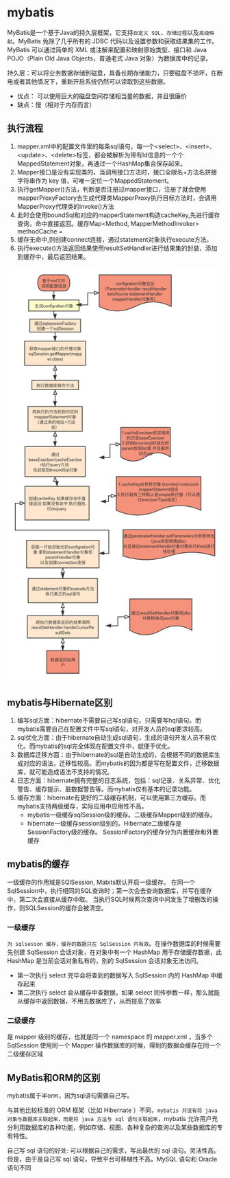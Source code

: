# mybatis

MyBatis是一个基于Java的持久层框架，它支持`自定义 SQL`、`存储过程`以及`高级映射`。MyBatis 免除了几乎所有的 JDBC 代码以及设置参数和获取结果集的工作。MyBatis 可以通过简单的 XML 或注解来配置和映射原始类型、接口和 Java POJO（Plain Old Java Objects，普通老式 Java 对象）为数据库中的记录。

持久层：可以将业务数据存储到磁盘，具备长期存储能力，只要磁盘不损坏，在断电或者其他情况下，重新开启系统仍然可以读取到这些数据。

- 优点： 可以使用巨大的磁盘空间存储相当量的数据，并且很廉价
- 缺点：慢（相对于内存而言）

## 执行流程

1. mapper.xml中的配置⽂件⾥的每条sql语句，每一个\<select\>、\<insert\>、\<update\>、\<delete\>标签，都会被解析为带有Id信息的一个个MappedStatement对象，再通过⼀个HashMap集合保存起来。
2. Mapper接口是没有实现类的，当调用接口方法时，接口全限名+方法名拼接字符串作为 key 值，可唯一定位一个MappedStatement。
3. 执⾏getMapper()⽅法，判断是否注册过mapper接⼝，注册了就会使⽤mapperProxyFactory去⽣成代理类MapperProxy执⾏⽬标⽅法时，会调⽤MapperProxy代理类的invoke()⽅法
4. 此时会使用boundSql和对应的mapperStatement构造cacheKey,先进行缓存查询，命中直接返回。缓存Map\<Method, MapperMethodInvoker\> methodCache =  
5. 缓存无命中,则创建connect连接，通过statement对象执行execute方法。
6. 执⾏execute()⽅法返回结果使用resultSetHandler进行结果集的封装，添加到缓存中，最后返回结果。

![mybatis](!/../pic/mybatisgo.png)

## mybatis与Hibernate区别

1. 编写sql方面：hibernate不需要自己写sql语句，只需要写hql语句。而mybatis需要自己在配置文件中写sql语句，对开发人员的sql要求较高。
2. sql优化方面：由于hibernate自动生成sql语句，生成的语句开发人员不易优化。而mybatis的sql完全体现在配置文件中，就便于优化。
3. 数据库迁移方面：由于hibernate的sql是自动生成的，会根据不同的数据库生成对应的语法，迁移性较高。而mybatis的因为都是写在配置文件，迁移数据库，就可能造成语法不支持的情况。
4. 日志方面：hibernate拥有完整的日志系统，包括：sql记录、关系异常、优化警告、缓存提示、脏数据警告等。而mybatis仅有基本的记录功能。
5. 缓存方面：hibernate有更好的二级缓存机制，可以使用第三方缓存。而mybatis支持两级缓存，实际应用中应用性不高。
    - mybatis一级缓存sqlSession级的缓存。二级缓存Mapper级别的缓存。
    - hibernate一级缓存session级别的。Hibernate二级缓存是SessionFactory级的缓存。 SessionFactory的缓存分为内置缓存和外置缓存

## mybatis的缓存

一级缓存的作用域是SQlSession, Mabits默认开启一级缓存。 在同一个SqlSession中，执行相同的SQL查询时；第一次会去查询数据库，并写在缓存中，第二次会直接从缓存中取。 当执行SQL时候两次查询中间发生了增删改的操作，则SQLSession的缓存会被清空。

### 一级缓存

`为 ​sqlsesson​ 缓存，缓存的数据只在 SqlSession 内有效`。在操作数据库的时候需要先创建 SqlSession 会话对象，在对象中有一个 HashMap 用于存储缓存数据，此 HashMap 是当前会话对象私有的，别的 SqlSession 会话对象无法访问。

- 第一次执行 select 完毕会将查到的数据写入 SqlSession 内的 HashMap 中缓存起来
- 第二次执行 select 会从缓存中查数据，如果 select 同传参数一样，那么就能从缓存中返回数据，不用去数据库了，从而提高了效率

### 二级缓存

是​ mapper​ 级别的缓存，也就是同一个 namespace 的 mapper.xml ，当多个 SqlSession 使用同一个 Mapper 操作数据库的时候，得到的数据会缓存在同一个二级缓存区域

## MyBatis和ORM的区别

mybatis属于半orm，因为sql语句需要自己写。

与其他比较标准的 ORM 框架（比如 Hibernate ）不同，`mybatis 并没有将 java 对象与数据库关联起来，而是将 java 方法与 sql 语句关联起来`，mybatis 允许用户充分利用数据库的各种功能，例如存储、视图、各种复杂的查询以及某些数据库的专有特性。

自己写 sql 语句的好处: 可以根据自己的需求，写出最优的 sql 语句。灵活性高。但是，由于是自己写 sql 语句，导致平台可移植性不高。MySQL 语句和 Oracle 语句不同
